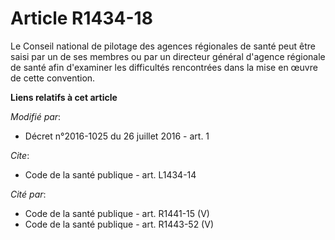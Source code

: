 # Article R1434-18

Le Conseil national de pilotage des agences régionales de santé peut être saisi par un de ses membres ou par un directeur
général d'agence régionale de santé afin d'examiner les difficultés rencontrées dans la mise en œuvre de cette convention.

**Liens relatifs à cet article**

_Modifié par_:

  - Décret n°2016-1025 du 26 juillet 2016 - art. 1

_Cite_:

  - Code de la santé publique - art. L1434-14

_Cité par_:

  - Code de la santé publique - art. R1441-15 (V)
  - Code de la santé publique - art. R1443-52 (V)
